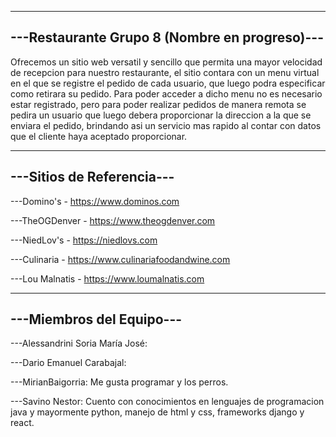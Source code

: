 ----------------------------------------------
---Restaurante Grupo 8 (Nombre en progreso)---
----------------------------------------------

Ofrecemos un sitio web versatil y sencillo que permita una mayor velocidad de recepcion para nuestro restaurante, el sitio contara con un menu virtual en el que se registre el pedido de cada usuario, que luego podra especificar como retirara su pedido. Para poder acceder a dicho menu no es necesario estar registrado, pero para poder realizar pedidos de manera remota se pedira un usuario que luego debera proporcionar la direccion a la que se enviara el pedido, brindando asi un servicio mas rapido al contar con datos que el cliente haya aceptado proporcionar.

--------------------------
---Sitios de Referencia---
--------------------------

---Domino's - https://www.dominos.com

---TheOGDenver - https://www.theogdenver.com

---NiedLov's - https://niedlovs.com

---Culinaria - https://www.culinariafoodandwine.com

---Lou Malnatis - https://www.loumalnatis.com

-------------------------
---Miembros del Equipo---
-------------------------
---Alessandrini Soria  María José:
 
---Dario Emanuel Carabajal:

---MirianBaigorria: Me gusta programar y los perros.

---Savino Nestor: Cuento con conocimientos en lenguajes de programacion java y mayormente python, manejo de html y css, frameworks django y react.
